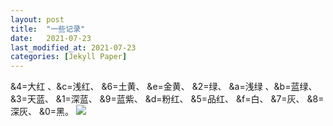 ```yaml
---
layout: post
title:  "一些记录"
date:   2021-07-23
last_modified_at: 2021-07-23
categories: [Jekyll Paper]
---
```


&4=大红 、&c=浅红、 &6=土黄、 &e=金黄、 &2=绿、 &a=浅绿 、&b=蓝绿、&3=天蓝、 &1=深蓝、 &9=蓝紫、 &d=粉红、 &5=品红、 &f=白、 &7=灰、 &8=深灰、 &0=黑。
![](https://pzks.github.io/post-images/1627016150448.png)

